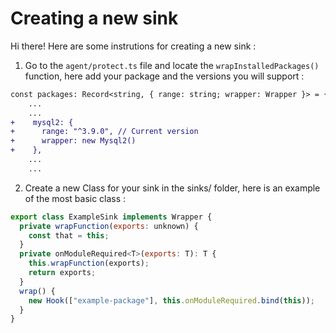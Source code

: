 # Creating a new sink
Hi there! Here are some instrutions for creating a new sink : 

1. Go to the `agent/protect.ts` file and locate the `wrapInstalledPackages()` function, here add your package and the versions you will support : 
```diff
const packages: Record<string, { range: string; wrapper: Wrapper }> = {
    ...
    ...
+    mysql2: {
+      range: "^3.9.0", // Current version
+      wrapper: new Mysql2()
+    },
    ...
    ...
```

2. Create a new Class for your sink in the sinks/ folder, here is an example of the most basic class : 
```js
export class ExampleSink implements Wrapper {
  private wrapFunction(exports: unknown) {
    const that = this;
  }
  private onModuleRequired<T>(exports: T): T {
    this.wrapFunction(exports);
    return exports;
  }
  wrap() {
    new Hook(["example-package"], this.onModuleRequired.bind(this));
  }
}
```